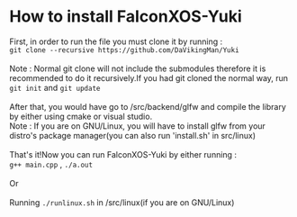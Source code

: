 # How to install FalconXOS-Yuki

First, in order to run the file you must clone it by running : 
<br>
`git clone --recursive https://github.com/DaVikingMan/Yuki`
<br>
<br>
Note : Normal git clone will not include the submodules therefore it is recommended to do it recursively.If you had git cloned the normal way, run 
<br>
`git init` and 	`git update`
<br>
<br>
After that, you would have go to /src/backend/glfw and compile the library by either using cmake or visual studio.
<br>
Note : If you are on GNU/Linux, you will have to install glfw from your distro's package manager(you can also run 'install.sh' in src/linux)
<br>
<br>
That's it!Now you can run FalconXOS-Yuki by either running :
<br>
`g++ main.cpp` , `./a.out`
<br>
<br>
Or
<br>
<br>
Running `./runlinux.sh` in /src/linux(if you are on GNU/Linux)

